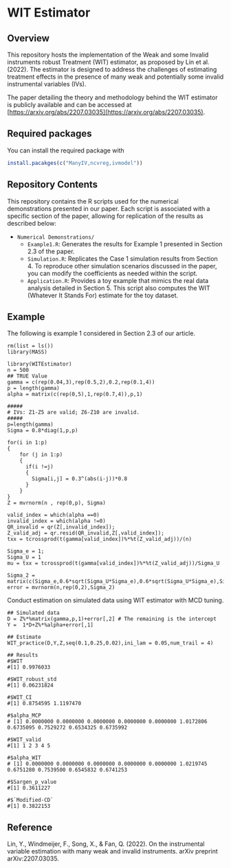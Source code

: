# WIT Estimator

## Overview

This repository hosts the implementation of the Weak and some Invalid instruments robust Treatment (WIT) estimator, as proposed by Lin et al. (2022). The estimator is designed to address the challenges of estimating treatment effects in the presence of many weak and potentially some invalid instrumental variables (IVs). 

The paper detailing the theory and methodology behind the WIT estimator is publicly available and can be accessed at [https://arxiv.org/abs/2207.03035](https://arxiv.org/abs/2207.03035).

## Required packages 

You can install the required package with 

``` r
install.pacakges(c("ManyIV,ncvreg,ivmodel"))
```

## Repository Contents
This repository contains the R scripts used for the numerical demonstrations presented in our paper. Each script is associated with a specific section of the paper, allowing for replication of the results as described below:

- `Numerical Demonstrations/`
  - `Example1.R`: Generates the results for Example 1 presented in Section 2.3 of the paper.
  - `Simulation.R`: Replicates the Case 1 simulation results from Section 4. To reproduce other simulation scenarios discussed in the paper, you can modify the coefficients as needed within the script.
  - `Application.R`: Provides a toy example that mimics the real data analysis detailed in Section 5. This script also computes the WIT (Whatever It Stands For) estimate for the toy dataset.

## Example

The following is example 1 considered in Section 2.3 of our article. 

```{r example}
rm(list = ls())
library(MASS)

library(WITEstimator)
n = 500
## TRUE Value 
gamma = c(rep(0.04,3),rep(0.5,2),0.2,rep(0.1,4))
p = length(gamma)
alpha = matrix(c(rep(0,5),1,rep(0.7,4)),p,1)

#####
# IVs: Z1-Z5 are valid; Z6-Z10 are invalid.
#####  
p=length(gamma)
Sigma = 0.8*diag(1,p,p)
    
for(i in 1:p)
{
    for (j in 1:p)
    {
      if(i !=j)
      {
        Sigma[i,j] = 0.3^(abs(i-j))*0.8
      }
    }
}
Z = mvrnorm(n , rep(0,p), Sigma)
    
valid_index = which(alpha ==0)
invalid_index = which(alpha !=0)
QR_invalid = qr(Z[,invalid_index]);
Z_valid_adj = qr.resid(QR_invalid,Z[,valid_index]);
txx = tcrossprod(t(gamma[valid_index])%*%t(Z_valid_adj))/(n)
    
Sigma_e = 1;
Sigma_U = 1
mu = txx = tcrossprod(t(gamma[valid_index])%*%t(Z_valid_adj))/Sigma_U
    
Sigma_2 = matrix(c(Sigma_e,0.6*sqrt(Sigma_U*Sigma_e),0.6*sqrt(Sigma_U*Sigma_e),Sigma_U),2,2)
error = mvrnorm(n,rep(0,2),Sigma_2)
```


Conduct estimation on simulated data using WIT estimator with MCD tuning.
```{r}
## Simulated data
D = Z%*%matrix(gamma,p,1)+error[,2] # The remaining is the intercept
Y =  1*D+Z%*%alpha+error[,1]

## Estimate 
WIT_practice(D,Y,Z,seq(0.1,0.25,0.02),ini_lam = 0.05,num_trail = 4)

## Results
#$WIT
#[1] 0.9976033

#$WIT_robust_std
#[1] 0.06231824

#$WIT_CI
#[1] 0.8754595 1.1197470

#$alpha_MCP
# [1] 0.0000000 0.0000000 0.0000000 0.0000000 0.0000000 1.0172806 0.6735095 0.7529272 0.6534325 0.6735992

#$WIT_valid
#[1] 1 2 3 4 5

#$alpha_WIT
# [1] 0.0000000 0.0000000 0.0000000 0.0000000 0.0000000 1.0219745 0.6751280 0.7539500 0.6545832 0.6741253

#$Sargen_p_value
#[1] 0.3611227

#$`Modified-CD`
#[1] 0.3822153
```


## Reference 
Lin, Y., Windmeijer, F., Song, X., & Fan, Q. (2022). On the instrumental variable estimation with many weak and invalid instruments. arXiv preprint arXiv:2207.03035.
